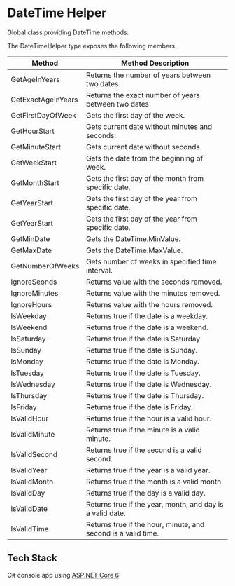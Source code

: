 # DateTime Helper

Global class providing DateTime methods.

The DateTimeHelper type exposes the following members.

| Method             | Method Description                                            |
| -----------------  | --------------------------------------------------------------|
| GetAgeInYears      | Returns the number of years between two dates                 |
| GetExactAgeInYears | Returns the exact number of years between two dates           |
| GetFirstDayOfWeek  | Gets the first day of the week.                               |
| GetHourStart       | Gets current date without minutes and seconds.                |
| GetMinuteStart     | Gets current date without seconds.                            |
| GetWeekStart       | Gets the date from the beginning of week.                     |
| GetMonthStart      | Gets the first day of the month from specific date.           |
| GetYearStart       | Gets the first day of the year from specific date.            |
| GetYearStart       | Gets the first day of the year from specific date.            |
| GetMinDate         | Gets the DateTime.MinValue.                                   |
| GetMaxDate         | Gets the DateTime.MaxValue.                                   |
| GetNumberOfWeeks   | Gets number of weeks in specified time interval.              |
| IgnoreSeonds       | Returns value with the seconds removed.                       |
| IgnoreMinutes      | Returns value with the minutes removed.                       |
| IgnoreHours        | Returns value with the hours removed.                         |
| IsWeekday          | Returns true if the date is a weekday.                        |
| IsWeekend          | Returns true if the date is a weekend.                        |
| IsSaturday         | Returns true if the date is Saturday.                         |
| IsSunday           | Returns true if the date is Sunday.                           |
| IsMonday           | Returns true if the date is Monday.                           |
| IsTuesday          | Returns true if the date is Tuesday.                          |
| IsWednesday        | Returns true if the date is Wednesday.                        |
| IsThursday         | Returns true if the date is Thursday.                         |
| IsFriday           | Returns true if the date is Friday.                           |
| IsValidHour        | Returns true if the hour is a valid hour.                     |
| IsValidMinute      | Returns true if the minute is a valid minute.                 |
| IsValidSecond      | Returns true if the second is a valid second.                 |
| IsValidYear        | Returns true if the year is a valid year.                     |
| IsValidMonth       | Returns true if the month is a valid month.                   |
| IsValidDay         | Returns true if the day is a valid day.                       |
| IsValidDate        | Returns true if the year, month, and day is a valid date.     |
| IsValidTime        | Returns true if the hour, minute, and second is a valid time. |

## Tech Stack

C# console app using [ASP.NET Core 6](https://dotnet.microsoft.com/en-us/download/dotnet/6.0)
